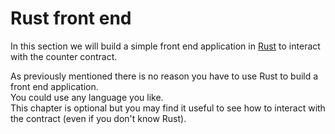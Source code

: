 # Rust front end
In this section we will build a simple front end application in [Rust](https://www.rust-lang.org/) to interact with the counter contract.

As previously mentioned there is no reason you have to use Rust to build a front end application. \
You could use any language you like. \
This chapter is optional but you may find it useful to see how to interact with the contract (even if you don't know Rust).

